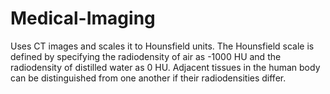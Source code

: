 # Medical-Imaging
Uses CT images and scales it to Hounsfield units. The Hounsfield scale is defined by specifying the radiodensity of air as -1000 HU and the radiodensity of distilled water as 0 HU. Adjacent tissues in the human body can be distinguished from one another if their radiodensities differ.

